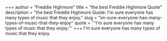 +++
author = "Freddie Highmore"
title = "the best Freddie Highmore Quote"
description = "the best Freddie Highmore Quote: I'm sure everyone has many types of music that they enjoy."
slug = "im-sure-everyone-has-many-types-of-music-that-they-enjoy"
quote = '''I'm sure everyone has many types of music that they enjoy.'''
+++
I'm sure everyone has many types of music that they enjoy.
